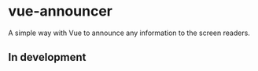 # vue-announcer

A simple way with Vue to announce any information to the screen readers.

## In development
